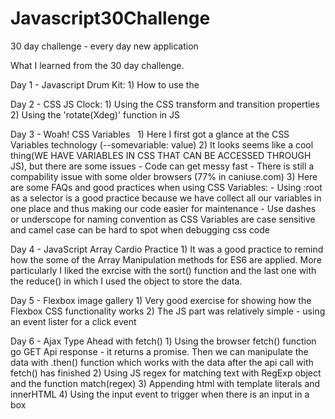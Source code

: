 # Javascript30Challenge
30 day challenge - every day new application

What I learned from the 30 day challenge.

Day 1 - Javascript Drum Kit:
    1) How to use the <audio> tag in HTML and how to play it with JS
    2) How to catch a 'transitionend' even, which was cool and made me research the transition events as a whole.
  
Day 2 - CSS JS Clock:
    1) Using the CSS transform and transition properties
    2) Using the 'rotate(Xdeg)' function in JS
    
    
Day 3 - Woah! CSS Variables
    1) Here I first got a glance at the CSS Variables technology (--somevariable: value)
    2) It looks seems like a cool thing(WE HAVE VARIABLES IN CSS THAT CAN BE ACCESSED THROUGH JS), but there are some issues
        - Code can get messy fast
        - There is still a compability issue with some older browsers (77% in caniuse.com)
    3) Here are some FAQs and good practices when using CSS Variables:
        - Using :root as a selector is a good practice because we have collect all our variables in one place and thus making our code easier for maintenance
        - Use dashes or underscope for naming convention as CSS Variables are case sensitive and camel case can be hard to spot when debugging css code
        
Day 4 - JavaScript Array Cardio Practice
        1) It was a good practice to remind how the some of the Array Manipulation methods for ES6 are applied. More particularly I liked the exrcise with the sort() function and the last one with the reduce() in which I used the object to store the data.
        
Day 5 - Flexbox image gallery
        1) Very good exercise for showing how the Flexbox CSS functionality works
        2) The JS part was relatively simple - using an event lister for a click event
        
Day 6 - Ajax Type Ahead with fetch()
        1) Using the browser fetch() function go GET Api response - it returns a promise. Then we can manipulate the data with .then() function which works with the data after the api call with fetch() has finished
        2) Using JS regex for matching text with RegExp object and the function match(regex)
        3) Appending html with template literals and innerHTML
        4) Using the input event to trigger when there is an input in a box

